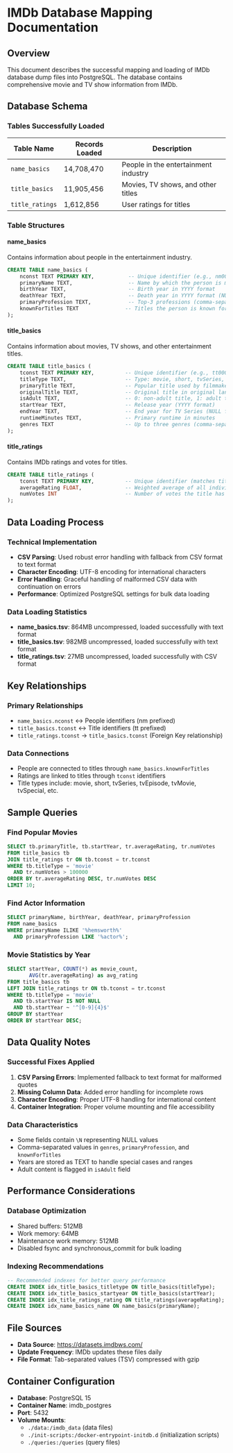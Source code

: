 # IMDb Database Mapping Documentation

## Overview
This document describes the successful mapping and loading of IMDb database dump files into PostgreSQL. The database contains comprehensive movie and TV show information from IMDb.

## Database Schema

### Tables Successfully Loaded

| Table Name | Records Loaded | Description |
|------------|----------------|-------------|
| `name_basics` | 14,708,470 | People in the entertainment industry |
| `title_basics` | 11,905,456 | Movies, TV shows, and other titles |
| `title_ratings` | 1,612,856 | User ratings for titles |

### Table Structures

#### name_basics
Contains information about people in the entertainment industry.

```sql
CREATE TABLE name_basics (
    nconst TEXT PRIMARY KEY,           -- Unique identifier (e.g., nm0000001)
    primaryName TEXT,                  -- Name by which the person is most often credited
    birthYear TEXT,                    -- Birth year in YYYY format
    deathYear TEXT,                    -- Death year in YYYY format (NULL if alive)
    primaryProfession TEXT,            -- Top-3 professions (comma-separated)
    knownForTitles TEXT               -- Titles the person is known for (comma-separated)
);
```

#### title_basics  
Contains information about movies, TV shows, and other entertainment titles.

```sql
CREATE TABLE title_basics (
    tconst TEXT PRIMARY KEY,          -- Unique identifier (e.g., tt0000001)
    titleType TEXT,                   -- Type: movie, short, tvSeries, tvEpisode, etc.
    primaryTitle TEXT,                -- Popular title used by filmmakers
    originalTitle TEXT,               -- Original title in original language
    isAdult TEXT,                     -- 0: non-adult title, 1: adult title
    startYear TEXT,                   -- Release year (YYYY format)
    endYear TEXT,                     -- End year for TV Series (NULL for movies)
    runtimeMinutes TEXT,              -- Primary runtime in minutes
    genres TEXT                       -- Up to three genres (comma-separated)
);
```

#### title_ratings
Contains IMDb ratings and votes for titles.

```sql
CREATE TABLE title_ratings (
    tconst TEXT PRIMARY KEY,          -- Unique identifier (matches title_basics.tconst)
    averageRating FLOAT,              -- Weighted average of all individual ratings (1-10)
    numVotes INT                      -- Number of votes the title has received
);
```

## Data Loading Process

### Technical Implementation
- **CSV Parsing**: Used robust error handling with fallback from CSV format to text format
- **Character Encoding**: UTF-8 encoding for international characters
- **Error Handling**: Graceful handling of malformed CSV data with continuation on errors
- **Performance**: Optimized PostgreSQL settings for bulk data loading

### Data Loading Statistics
- **name_basics.tsv**: 864MB uncompressed, loaded successfully with text format
- **title_basics.tsv**: 982MB uncompressed, loaded successfully with text format  
- **title_ratings.tsv**: 27MB uncompressed, loaded successfully with CSV format

## Key Relationships

### Primary Relationships
- `name_basics.nconst` ↔ People identifiers (nm prefixed)
- `title_basics.tconst` ↔ Title identifiers (tt prefixed)
- `title_ratings.tconst` → `title_basics.tconst` (Foreign Key relationship)

### Data Connections
- People are connected to titles through `name_basics.knownForTitles`
- Ratings are linked to titles through `tconst` identifiers
- Title types include: movie, short, tvSeries, tvEpisode, tvMovie, tvSpecial, etc.

## Sample Queries

### Find Popular Movies
```sql
SELECT tb.primaryTitle, tb.startYear, tr.averageRating, tr.numVotes
FROM title_basics tb
JOIN title_ratings tr ON tb.tconst = tr.tconst
WHERE tb.titleType = 'movie' 
  AND tr.numVotes > 100000
ORDER BY tr.averageRating DESC, tr.numVotes DESC
LIMIT 10;
```

### Find Actor Information
```sql
SELECT primaryName, birthYear, deathYear, primaryProfession
FROM name_basics 
WHERE primaryName ILIKE '%hemsworth%'
  AND primaryProfession LIKE '%actor%';
```

### Movie Statistics by Year
```sql
SELECT startYear, COUNT(*) as movie_count, 
       AVG(tr.averageRating) as avg_rating
FROM title_basics tb
LEFT JOIN title_ratings tr ON tb.tconst = tr.tconst
WHERE tb.titleType = 'movie' 
  AND tb.startYear IS NOT NULL
  AND tb.startYear ~ '^[0-9]{4}$'
GROUP BY startYear
ORDER BY startYear DESC;
```

## Data Quality Notes

### Successful Fixes Applied
1. **CSV Parsing Errors**: Implemented fallback to text format for malformed quotes
2. **Missing Column Data**: Added error handling for incomplete rows
3. **Character Encoding**: Proper UTF-8 handling for international content
4. **Container Integration**: Proper volume mounting and file accessibility

### Data Characteristics
- Some fields contain `\N` representing NULL values
- Comma-separated values in `genres`, `primaryProfession`, and `knownForTitles`
- Years are stored as TEXT to handle special cases and ranges
- Adult content is flagged in `isAdult` field

## Performance Considerations

### Database Optimization
- Shared buffers: 512MB
- Work memory: 64MB  
- Maintenance work memory: 512MB
- Disabled fsync and synchronous_commit for bulk loading

### Indexing Recommendations
```sql
-- Recommended indexes for better query performance
CREATE INDEX idx_title_basics_titletype ON title_basics(titleType);
CREATE INDEX idx_title_basics_startyear ON title_basics(startYear);
CREATE INDEX idx_title_ratings_rating ON title_ratings(averageRating);
CREATE INDEX idx_name_basics_name ON name_basics(primaryName);
```

## File Sources
- **Data Source**: https://datasets.imdbws.com/
- **Update Frequency**: IMDb updates these files daily
- **File Format**: Tab-separated values (TSV) compressed with gzip

## Container Configuration
- **Database**: PostgreSQL 15
- **Container Name**: imdb_postgres
- **Port**: 5432
- **Volume Mounts**: 
  - `./data:/imdb_data` (data files)
  - `./init-scripts:/docker-entrypoint-initdb.d` (initialization scripts)
  - `./queries:/queries` (query files)
